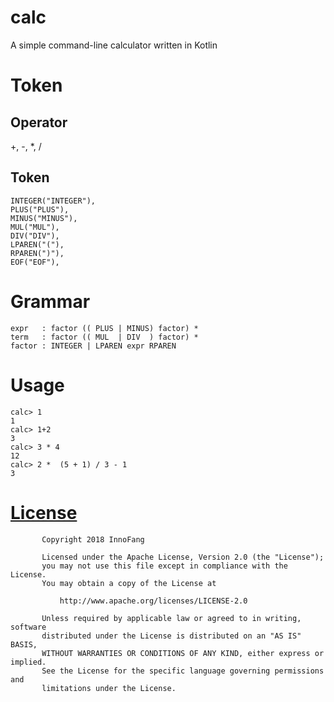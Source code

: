 # calc

A simple command-line calculator written in Kotlin

# Token

## Operator

+, -, *, /

## Token

```
INTEGER("INTEGER"),
PLUS("PLUS"),
MINUS("MINUS"),
MUL("MUL"),
DIV("DIV"),
LPAREN("("),
RPAREN(")"),
EOF("EOF"),
```

# Grammar

```
expr   : factor (( PLUS | MINUS) factor) *
term   : factor (( MUL  | DIV  ) factor) *
factor : INTEGER | LPAREN expr RPAREN
```

# Usage

```
calc> 1
1
calc> 1+2
3
calc> 3 * 4
12
calc> 2 *  (5 + 1) / 3 - 1
3
```

# [License]()

           Copyright 2018 InnoFang

           Licensed under the Apache License, Version 2.0 (the "License");
           you may not use this file except in compliance with the License.
           You may obtain a copy of the License at

               http://www.apache.org/licenses/LICENSE-2.0

           Unless required by applicable law or agreed to in writing, software
           distributed under the License is distributed on an "AS IS" BASIS,
           WITHOUT WARRANTIES OR CONDITIONS OF ANY KIND, either express or implied.
           See the License for the specific language governing permissions and
           limitations under the License.